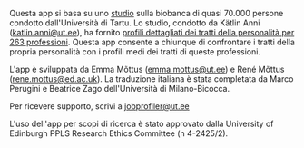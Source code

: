 Questa app si basa su uno <a href="https://psycnet.apa.org/fulltext/2025-38154-001.html" target="_blank">studio</a> sulla biobanca di quasi 70.000 persone condotto dall\'Università di Tartu. Lo studio, condotto da Kätlin Anni (katlin.anni@ut.ee), ha fornito <a href="https://apps.psych.ut.ee/JobProfiles/" target="_blank">profili dettagliati dei tratti della personalità per 263 professioni</a>. Questa app consente a chiunque di confrontare i tratti della propria personalità con i profili medi dei tratti di queste
professioni.

L'app è sviluppata da Emma Mõttus (emma.mottus@ut.ee) e René Mõttus (rene.mottus@ed.ac.uk). La traduzione italiana è stata completata da Marco Perugini e Beatrice Zago dell\'Università di Milano-Bicocca.

Per ricevere supporto, scrivi a jobprofiler@ut.ee

L'uso dell'app per scopi di ricerca è stato approvato dalla University of Edinburgh PPLS Research Ethics Committee (n 4-2425/2).
